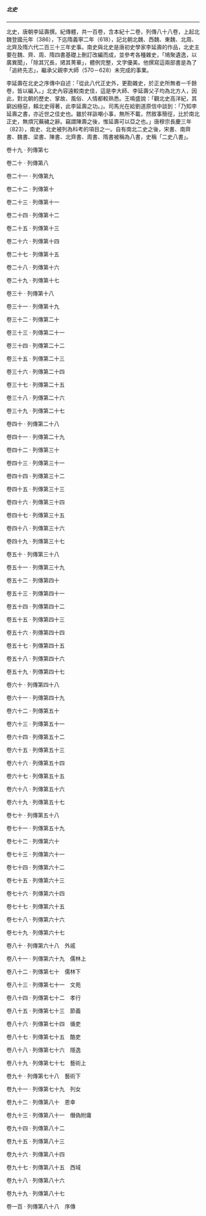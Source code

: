 

##### 北史

* * *

北史，唐朝李延壽撰。紀傳體，共一百卷，含本紀十二卷，列傳八十八卷，上起北魏登國元年（386），下迄隋義寧二年（618），記北朝北魏、西魏、東魏、北周、北齊及隋六代二百三十三年史事。南史與北史是唐初史學家李延壽的作品，北史主要在魏、齊、周、隋四書基礎上刪訂改編而成，並參考各種雜史，「鳩聚遺逸，以廣異聞」，「除其冗長，捃其菁華」，體例完整，文字優美。他撰寫這兩部書是為了「追終先志」，繼承父親李大師（570－628）未完成的事業。

李延壽在北史之序傳中自述：「從此八代正史外，更勘雜史，於正史所無者一千餘卷，皆以編入。」北史內容遠較南史佳，這是李大師、李延壽父子均為北方人，因此，對北朝的歷史、掌故、風俗、人情都較熟悉。王鳴盛說：「觀北史高洋紀，其窮凶極惡，賴北史得著，此李延壽之功。」。司馬光在給劉道原信中談到：「乃知李延壽之書，亦近世之佳史也。雖於祥詼嘲小事，無所不載，然敘事簡徑，比於南北正史，無煩冗蕪穢之辭。竊謂陳壽之後，惟延壽可以亞之也。」唐穆宗長慶三年（823），南史、北史被列為科考的項目之一。自有南北二史之後，宋書、南齊書、魏書、梁書、陳書、北齊書、周書、隋書被稱為八書，史稱「二史八書」。

卷十九 ‧ 列傳第七

卷二十 ‧ 列傳第八

卷二十一 ‧ 列傳第九

卷二十二 ‧ 列傳第十

卷二十三 ‧ 列傳第十一

卷二十四 ‧ 列傳第十二

卷二十五 ‧ 列傳第十三

卷二十六 ‧ 列傳第十四

卷二十七 ‧ 列傳第十五

卷二十八 ‧ 列傳第十六

卷二十九 ‧ 列傳第十七

卷三十 ‧ 列傳第十八

卷三十一 ‧ 列傳第十九

卷三十二 ‧ 列傳第二十

卷三十三 ‧ 列傳第二十一

卷三十四 ‧ 列傳第二十二

卷三十五 ‧ 列傳第二十三

卷三十六 ‧ 列傳第二十四

卷三十七 ‧ 列傳第二十五

卷三十八 ‧ 列傳第二十六

卷三十九 ‧ 列傳第二十七

卷四十 ‧ 列傳第二十八

卷四十一 ‧ 列傳第二十九

卷四十二 ‧ 列傳第三十

卷四十三 ‧ 列傳第三十一

卷四十四 ‧ 列傳第三十二

卷四十五 ‧ 列傳第三十三

卷四十六 ‧ 列傳第三十四

卷四十七 ‧ 列傳第三十五

卷四十八 ‧ 列傳第三十六

卷四十九 ‧ 列傳第三十七

卷五十 ‧ 列傳第三十八

卷五十一 ‧ 列傳第三十九

卷五十二 ‧ 列傳第四十

卷五十三 ‧ 列傳第四十一

卷五十四 ‧ 列傳第四十二

卷五十五 ‧ 列傳第四十三

卷五十六 ‧ 列傳第四十四

卷五十七 ‧ 列傳第四十五

卷五十八 ‧ 列傳第四十六

卷五十九 ‧ 列傳第四十七

卷六十 ‧ 列傳第四十八

卷六十一  ‧ 列傳第四十九

卷六十二 ‧ 列傳第五十

卷六十三 ‧ 列傳第五十一

卷六十四 ‧ 列傳第五十二

卷六十五 ‧ 列傳第五十三

卷六十六 ‧ 列傳第五十四

卷六十七 ‧ 列傳第五十五

卷六十八 ‧ 列傳第五十六

卷六十九 ‧ 列傳第五十七

卷七十 ‧ 列傳第五十八

卷七十一 ‧ 列傳第五十九

卷七十二 ‧ 列傳第六十

卷七十三 ‧ 列傳第六十一

卷七十四 ‧ 列傳第六十二

卷七十五 ‧ 列傳第六十三

卷七十六 ‧ 列傳第六十四

卷七十七 ‧ 列傳第六十五

卷七十八 ‧ 列傳第六十六

卷七十九 ‧ 列傳第六十七

卷八十 ‧ 列傳第六十八　外戚

卷八十一 ‧ 列傳第六十九　儒林上

卷八十二 ‧ 列傳第七十　儒林下

卷八十三 ‧ 列傳第七十一　文苑

卷八十四 ‧ 列傳第七十二　孝行

卷八十五 ‧ 列傳第七十三　節義

卷八十六 ‧ 列傳第七十四　循吏

卷八十七 ‧ 列傳第七十五　酷吏

卷八十八 ‧ 列傳第七十六　隱逸

卷八十九 ‧ 列傳第七十七　藝術上

卷九十 ‧ 列傳第七十八　藝術下

卷九十一 ‧ 列傳第七十九　列女

卷九十二 ‧ 列傳第八十　恩幸

卷九十三 ‧ 列傳第八十一　僭偽附庸

卷九十四 ‧ 列傳第八十二

卷九十五 ‧ 列傳第八十三

卷九十六 ‧ 列傳第八十四

卷九十七 ‧ 列傳第八十五　西域

卷九十八 ‧ 列傳第八十六

卷九十九 ‧ 列傳第八十七

卷一百 ‧ 列傳第八十八　序傳

